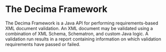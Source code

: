 # The Decima Framework
The Decima Framework is a Java API for performing requirements-based XML document validation. An XML document may be validated using a combination of XML Schema, Schematron, and custom Java logic. A validation run results in a report containing information on which validation requirements have passed or failed.

